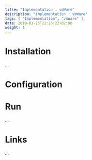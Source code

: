 ```yaml
---
title: "Implementation : vmWare"
description: "Implementation : vmWare"
tags: [ "Implementation", "vmWare" ]
date: 2018-03-25T22:26:22+02:00
weight: 1
---
```

# Installation

...

# Configuration

# Run

...

# Links

...